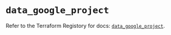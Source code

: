 # `data_google_project`

Refer to the Terraform Registory for docs: [`data_google_project`](https://registry.terraform.io/providers/hashicorp/google-beta/5.0.0/docs/data-sources/google_project).
